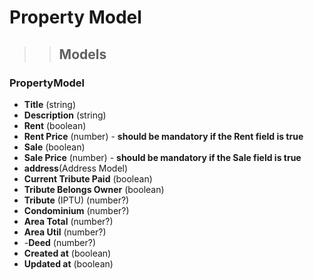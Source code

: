 # Property Model
>> ## Models
 
### PropertyModel
- **Title** (string)
- **Description** (string)
- **Rent** (boolean)
- **Rent Price** (number) - **should be mandatory if the Rent field is true**
- **Sale** (boolean)
- **Sale Price** (number) -  **should be mandatory if the Sale field is true**
-	**address**(Address Model)
- **Current Tribute Paid** (boolean)
- **Tribute Belongs Owner** (boolean)
- **Tribute** (IPTU) (number?)
- **Condominium** (number?)
- **Area Total** (number?)
- **Area Util** (number?)
- -**Deed** (number?)
- **Created at** (boolean)
- **Updated at** (boolean)